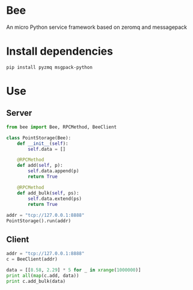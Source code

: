 # Bee
An micro Python service framework based on zeromq and messagepack

# Install dependencies

    pip install pyzmq msgpack-python


# Use

## Server

```Python
from bee import Bee, RPCMethod, BeeClient

class PointStorage(Bee):
    def __init__(self):
        self.data = []

    @RPCMethod
    def add(self, p):
        self.data.append(p)
        return True

    @RPCMethod
    def add_bulk(self, ps):
        self.data.extend(ps)
        return True
    
addr = "tcp://127.0.0.1:8888"
PointStorage().run(addr)
```

## Client

```Python
addr = "tcp://127.0.0.1:8888"
c = BeeClient(addr)
    
data = [[8.58, 2.29] * 5 for _ in xrange(1000000)]
print all(map(c.add, data))
print c.add_bulk(data)
```
